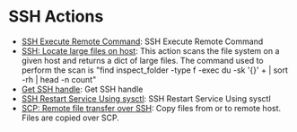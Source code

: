 
# SSH Actions
* [SSH Execute Remote Command](/SSH/legos/ssh_execute_remote_command/README.md): SSH Execute Remote Command
* [SSH: Locate large files on host](/SSH/legos/ssh_find_large_files/README.md): This action scans the file system on a given host and returns a dict of large files. The command used to perform the scan is "find inspect_folder -type f -exec du -sk '{}' + | sort -rh | head -n count"
* [Get SSH handle](/SSH/legos/ssh_get_handle/README.md): Get SSH handle
* [SSH Restart Service Using sysctl](/SSH/legos/ssh_restart_service_using_sysctl/README.md): SSH Restart Service Using sysctl
* [SCP: Remote file transfer over SSH](/SSH/legos/ssh_scp/README.md): Copy files from or to remote host. Files are copied over SCP. 
